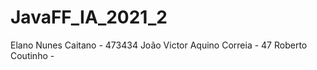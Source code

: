 # JavaFF_IA_2021_2

Elano Nunes Caitano - 473434
João Victor Aquino Correia - 47
Roberto Coutinho - 
